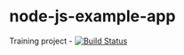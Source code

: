 # node-js-example-app
Training project - 
[![Build Status](https://travis-ci.org/bahrmichael/node-js-example-app.svg?branch=master)](https://travis-ci.org/bahrmichael/node-js-example-app)
